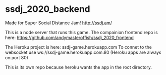 # ssdj_2020_backend

Made for Super Social Distance Jam!
http://ssdj.am/

This is a node server that runs this game. The compainion frontend repo is here: https://github.com/andymasteroffish/ssdj_2020_frontend

The Heroku project is here: ssdj-game.herokuapp.com
To connet to the websocket use ws://ssdj-game.herokuapp.com:80
(Heroku apps are always on port 80)

This is its own repo because heroku wants the app in the root directory.